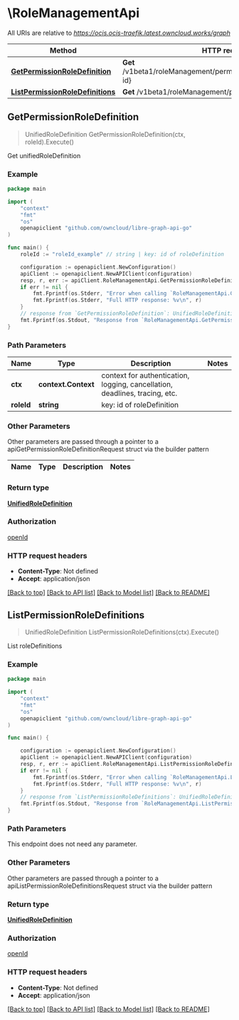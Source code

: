 # \RoleManagementApi

All URIs are relative to *https://ocis.ocis-traefik.latest.owncloud.works/graph*

Method | HTTP request | Description
------------- | ------------- | -------------
[**GetPermissionRoleDefinition**](RoleManagementApi.md#GetPermissionRoleDefinition) | **Get** /v1beta1/roleManagement/permissions/roleDefinitions/{role-id} | Get unifiedRoleDefinition
[**ListPermissionRoleDefinitions**](RoleManagementApi.md#ListPermissionRoleDefinitions) | **Get** /v1beta1/roleManagement/permissions/roleDefinitions | List roleDefinitions



## GetPermissionRoleDefinition

> UnifiedRoleDefinition GetPermissionRoleDefinition(ctx, roleId).Execute()

Get unifiedRoleDefinition



### Example

```go
package main

import (
	"context"
	"fmt"
	"os"
	openapiclient "github.com/owncloud/libre-graph-api-go"
)

func main() {
	roleId := "roleId_example" // string | key: id of roleDefinition

	configuration := openapiclient.NewConfiguration()
	apiClient := openapiclient.NewAPIClient(configuration)
	resp, r, err := apiClient.RoleManagementApi.GetPermissionRoleDefinition(context.Background(), roleId).Execute()
	if err != nil {
		fmt.Fprintf(os.Stderr, "Error when calling `RoleManagementApi.GetPermissionRoleDefinition``: %v\n", err)
		fmt.Fprintf(os.Stderr, "Full HTTP response: %v\n", r)
	}
	// response from `GetPermissionRoleDefinition`: UnifiedRoleDefinition
	fmt.Fprintf(os.Stdout, "Response from `RoleManagementApi.GetPermissionRoleDefinition`: %v\n", resp)
}
```

### Path Parameters


Name | Type | Description  | Notes
------------- | ------------- | ------------- | -------------
**ctx** | **context.Context** | context for authentication, logging, cancellation, deadlines, tracing, etc.
**roleId** | **string** | key: id of roleDefinition | 

### Other Parameters

Other parameters are passed through a pointer to a apiGetPermissionRoleDefinitionRequest struct via the builder pattern


Name | Type | Description  | Notes
------------- | ------------- | ------------- | -------------


### Return type

[**UnifiedRoleDefinition**](UnifiedRoleDefinition.md)

### Authorization

[openId](../README.md#openId)

### HTTP request headers

- **Content-Type**: Not defined
- **Accept**: application/json

[[Back to top]](#) [[Back to API list]](../README.md#documentation-for-api-endpoints)
[[Back to Model list]](../README.md#documentation-for-models)
[[Back to README]](../README.md)


## ListPermissionRoleDefinitions

> UnifiedRoleDefinition ListPermissionRoleDefinitions(ctx).Execute()

List roleDefinitions



### Example

```go
package main

import (
	"context"
	"fmt"
	"os"
	openapiclient "github.com/owncloud/libre-graph-api-go"
)

func main() {

	configuration := openapiclient.NewConfiguration()
	apiClient := openapiclient.NewAPIClient(configuration)
	resp, r, err := apiClient.RoleManagementApi.ListPermissionRoleDefinitions(context.Background()).Execute()
	if err != nil {
		fmt.Fprintf(os.Stderr, "Error when calling `RoleManagementApi.ListPermissionRoleDefinitions``: %v\n", err)
		fmt.Fprintf(os.Stderr, "Full HTTP response: %v\n", r)
	}
	// response from `ListPermissionRoleDefinitions`: UnifiedRoleDefinition
	fmt.Fprintf(os.Stdout, "Response from `RoleManagementApi.ListPermissionRoleDefinitions`: %v\n", resp)
}
```

### Path Parameters

This endpoint does not need any parameter.

### Other Parameters

Other parameters are passed through a pointer to a apiListPermissionRoleDefinitionsRequest struct via the builder pattern


### Return type

[**UnifiedRoleDefinition**](UnifiedRoleDefinition.md)

### Authorization

[openId](../README.md#openId)

### HTTP request headers

- **Content-Type**: Not defined
- **Accept**: application/json

[[Back to top]](#) [[Back to API list]](../README.md#documentation-for-api-endpoints)
[[Back to Model list]](../README.md#documentation-for-models)
[[Back to README]](../README.md)

